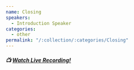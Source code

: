 ```yaml
---
name: Closing
speakers:
  - Introduction Speaker
categories:
  - other
permalink: "/:collection/:categories/Closing"
---
```


##### :tv: [Watch Live Recording!]()